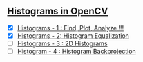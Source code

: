 ## [Histograms in OpenCV](https://docs.opencv.org/3.0-beta/doc/py_tutorials/py_imgproc/py_histograms/py_table_of_contents_histograms/py_table_of_contents_histograms.html)
- [x] [Histograms - 1 : Find, Plot, Analyze !!!](https://docs.opencv.org/3.0-beta/doc/py_tutorials/py_imgproc/py_histograms/py_table_of_contents_histograms/../py_histogram_begins/py_histogram_begins.html)
- [x] [Histograms - 2: Histogram Equalization](https://docs.opencv.org/3.0-beta/doc/py_tutorials/py_imgproc/py_histograms/py_table_of_contents_histograms/../py_histogram_equalization/py_histogram_equalization.html)
- [ ] [Histograms - 3 : 2D Histograms](https://docs.opencv.org/3.0-beta/doc/py_tutorials/py_imgproc/py_histograms/py_table_of_contents_histograms/../py_2d_histogram/py_2d_histogram.html)
- [ ] [Histogram - 4 : Histogram Backprojection](https://docs.opencv.org/3.0-beta/doc/py_tutorials/py_imgproc/py_histograms/py_table_of_contents_histograms/../py_histogram_backprojection/py_histogram_backprojection.html)